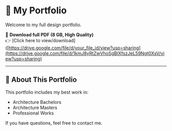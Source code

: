 # 🎨 My Portfolio

Welcome to my full design portfolio.

📄 **Download full PDF (8 GB, High Quality)**  
👉 [Click here to view/download]([https://drive.google.com/file/d/your_file_id/view?usp=sharing](https://drive.google.com/file/d/1kmJ8yRtZwVhoSgBIXfszJeL59Ngt0XsV/view?usp=sharing)

---

## 📝 About This Portfolio

This portfolio includes my best work in:

- Architecture Bachelors 
- Architecture Masters
- Professional Works

If you have questions, feel free to contact me.
